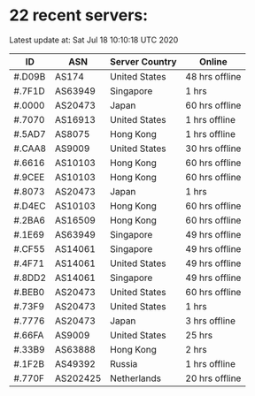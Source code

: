 # 22 recent servers:

Latest update at: Sat Jul 18 10:10:18 UTC 2020

| ID | ASN | Server Country | Online |
| -- | --- | -------------- | ------ |
| #.D09B | AS174 | United States | 48 hrs offline |
| #.7F1D | AS63949 | Singapore | 1 hrs |
| #.0000 | AS20473 | Japan | 60 hrs offline |
| #.7070 | AS16913 | United States | 1 hrs offline |
| #.5AD7 | AS8075 | Hong Kong | 1 hrs offline |
| #.CAA8 | AS9009 | United States | 30 hrs offline |
| #.6616 | AS10103 | Hong Kong | 60 hrs offline |
| #.9CEE | AS10103 | Hong Kong | 60 hrs offline |
| #.8073 | AS20473 | Japan | 1 hrs |
| #.D4EC | AS10103 | Hong Kong | 60 hrs offline |
| #.2BA6 | AS16509 | Hong Kong | 60 hrs offline |
| #.1E69 | AS63949 | Singapore | 49 hrs offline |
| #.CF55 | AS14061 | Singapore | 49 hrs offline |
| #.4F71 | AS14061 | United States | 49 hrs offline |
| #.8DD2 | AS14061 | Singapore | 49 hrs offline |
| #.BEB0 | AS20473 | United States | 60 hrs offline |
| #.73F9 | AS20473 | United States | 1 hrs |
| #.7776 | AS20473 | Japan | 3 hrs offline |
| #.66FA | AS9009 | United States | 25 hrs |
| #.33B9 | AS63888 | Hong Kong | 2 hrs |
| #.1F2B | AS49392 | Russia | 1 hrs offline |
| #.770F | AS202425 | Netherlands | 20 hrs offline |

